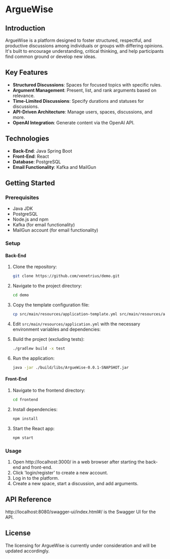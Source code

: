 # ArgueWise

## Introduction
ArgueWise is a platform designed to foster structured, respectful, and productive discussions among individuals or groups with differing opinions. It's built to encourage understanding, critical thinking, and help participants find common ground or develop new ideas.

## Key Features
- **Structured Discussions**: Spaces for focused topics with specific rules.
- **Argument Management**: Present, list, and rank arguments based on relevance.
- **Time-Limited Discussions**: Specify durations and statuses for discussions.
- **API-Driven Architecture**: Manage users, spaces, discussions, and more.
- **OpenAI Integration**: Generate content via the OpenAI API.

## Technologies
- **Back-End**: Java Spring Boot
- **Front-End**: React
- **Database**: PostgreSQL
- **Email Functionality**: Kafka and MailGun

## Getting Started

### Prerequisites
- Java JDK
- PostgreSQL
- Node.js and npm
- Kafka (for email functionality)
- MailGun account (for email functionality)

### Setup

#### Back-End
1. Clone the repository:
   ```bash
   git clone https://github.com/venetrius/demo.git
   ```
2. Navigate to the project directory:
   ```bash
   cd demo
   ```
3. Copy the template configuration file:
   ```bash
   cp src/main/resources/application-template.yml src/main/resources/application.yml
   ```
4. Edit `src/main/resources/application.yml` with the necessary environment variables and dependencies:

5. Build the project (excluding tests):
   ```bash
   ./gradlew build -x test
   ```
6. Run the application:
   ```bash
   java -jar ./build/libs/ArgueWise-0.0.1-SNAPSHOT.jar
   ```

#### Front-End
1. Navigate to the frontend directory:
   ```bash
   cd frontend
   ```
2. Install dependencies:
   ```bash
   npm install
   ```
3. Start the React app:
   ```bash
   npm start
   ```

### Usage
1. Open http://localhost:3000/ in a web browser after starting the back-end and front-end.
2. Click 'login/register' to create a new account.
3. Log in to the platform.
4. Create a new space, start a discussion, and add arguments.

## API Reference
http://localhost:8080/swagger-ui/index.html#/ is the Swagger UI for the API.
 
## License
The licensing for ArgueWise is currently under consideration and will be updated accordingly.
